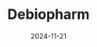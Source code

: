---  
layout: startup_page  
title: "Debiopharm"  
id: "debiopharm.com"  
permalink: "/debiopharmdebiopharm.com11212024/"  
website: "https://www.debiopharm.com/"  
funding_round: "Preclinical Development"  
funding_amount: "$5.76M"  
investors: "CARB-X"  
about: "Debiopharm is a global biopharmaceutical company focused on developing innovative therapies to address high unmet medical needs, primarily in oncology and bacterial infections. They develop high-potential compounds and technologies, clinically demonstrate their safety and efficacy, and then partner with larger pharmaceutical companies for global commercialization. Currently, they are developing Debio 1453, a novel antibiotic to combat drug-resistant Neisseria gonorrhoeae infections."  
markets: "Pharmaceuticals, Antibacterial, Infectious Diseases"  
hq: "Lausanne, Vaud, Switzerland"  
founded_year: "1979"  
linkedin: "https://www.linkedin.com/company/debiopharminternational/"  
twitter: "http://twitter.com/DebiopharmNews"  
instagram: ""  
facebook: "http://www.facebook.com/pages/Debiopharm-Group"  
crunchbase: "https://www.crunchbase.com/organization/debiopharm"  
pitchbook: ""  

date_display: "21-Nov-2024"  
date: "2024-11-21"

# SEO Optimization  
meta_title: "Debiopharm - Preclinical Development Funding ($5.76M)"  
meta_description: "Debiopharm, Debiopharm is a global biopharmaceutical company focused on developing innovative therapies to address high unmet medical needs, primarily in oncology..."  
meta_keywords: "Debiopharm, Pharmaceuticals, Antibacterial, Infectious Diseases, Preclinical Development funding"  
canonical_url: "https://startup.projectstartups.com/debiopharmdebiopharm.com11212024/"  
---